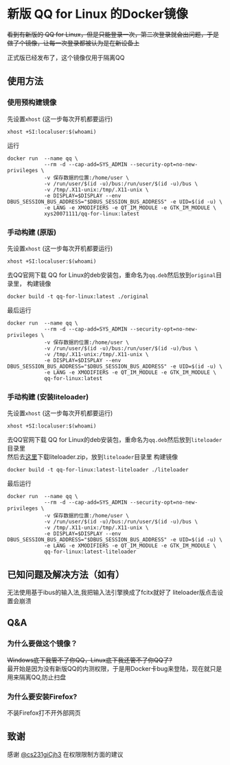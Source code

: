 # 新版 QQ for Linux 的Docker镜像

<del>
看到有新版的 QQ for Linux，但是只能登录一次，第二次登录就会出问题，于是做了个镜像，让每一次登录都被认为是在新设备上
</del>

正式版已经发布了，这个镜像仅用于隔离QQ

## 使用方法

### 使用预构建镜像

先设置`xhost` (这一步每次开机都要运行)

```
xhost +SI:localuser:$(whoami)
```

运行

```
docker run  --name qq \
            --rm -d --cap-add=SYS_ADMIN --security-opt=no-new-privileges \
            -v 保存数据的位置:/home/user \
            -v /run/user/$(id -u)/bus:/run/user/$(id -u)/bus \
            -v /tmp/.X11-unix:/tmp/.X11-unix \
            -e DISPLAY=$DISPLAY --env DBUS_SESSION_BUS_ADDRESS="$DBUS_SESSION_BUS_ADDRESS" -e UID=$(id -u) \
            -e LANG -e XMODIFIERS -e QT_IM_MODULE -e GTK_IM_MODULE \
            xys20071111/qq-for-linux:latest
```

### 手动构建 (原版)

先设置`xhost` (这一步每次开机都要运行)

```
xhost +SI:localuser:$(whoami)
```

去QQ官网下载 QQ for Linux的deb安装包，重命名为`qq.deb`然后放到`original`目录里，
构建镜像

```
docker build -t qq-for-linux:latest ./original
```

最后运行

```
docker run  --name qq \
            --rm -d --cap-add=SYS_ADMIN --security-opt=no-new-privileges \
            -v 保存数据的位置:/home/user \
            -v /run/user/$(id -u)/bus:/run/user/$(id -u)/bus \
            -v /tmp/.X11-unix:/tmp/.X11-unix \
            -e DISPLAY=$DISPLAY --env DBUS_SESSION_BUS_ADDRESS="$DBUS_SESSION_BUS_ADDRESS" -e UID=$(id -u) \
            -e LANG -e XMODIFIERS -e QT_IM_MODULE -e GTK_IM_MODULE \
            qq-for-linux:latest
```

### 手动构建 (安装liteloader)

先设置`xhost` (这一步每次开机都要运行)

```
xhost +SI:localuser:$(whoami)
```

去QQ官网下载 QQ for
Linux的deb安装包，重命名为`qq.deb`然后放到`liteloader`目录里\
然后去[这里](https://github.com/LiteLoaderQQNT/LiteLoaderQQNT)下载liteloader.zip，放到`liteloader`目录里
构建镜像

```
docker build -t qq-for-linux:latest-liteloader ./liteloader
```

最后运行

```
docker run  --name qq \
            --rm -d --cap-add=SYS_ADMIN --security-opt=no-new-privileges \
            -v 保存数据的位置:/home/user \
            -v /run/user/$(id -u)/bus:/run/user/$(id -u)/bus \
            -v /tmp/.X11-unix:/tmp/.X11-unix \
            -e DISPLAY=$DISPLAY --env DBUS_SESSION_BUS_ADDRESS="$DBUS_SESSION_BUS_ADDRESS" -e UID=$(id -u) \
            -e LANG -e XMODIFIERS -e QT_IM_MODULE -e GTK_IM_MODULE \
            qq-for-linux:latest-liteloader
```

## 已知问题及解决方法（如有）

无法使用基于ibus的输入法,我把输入法引擎换成了fcitx就好了
liteloader版点击设置会崩溃

## Q&A

### 为什么要做这个镜像？

<del>Windows底下我管不了你QQ，Linux底下我还管不了你QQ了?</del>\
最开始是因为没有新版QQ的内测权限，于是用Docker卡bug来登陆，现在就只是用来隔离QQ,防止扫盘

### 为什么要安装Firefox?

不装Firefox打不开外部网页

## 致谢
感谢 [@cs231giCjh3](https://github.com/cs231giCjh3) 在权限限制方面的建议

